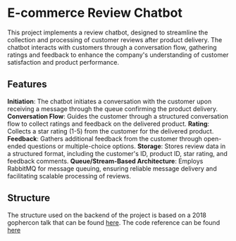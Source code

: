 # E-commerce Review Chatbot
This project implements a review chatbot, designed to streamline the collection and processing of customer reviews after product delivery. The chatbot interacts with customers through a conversation flow, gathering ratings and feedback to enhance the company's understanding of customer satisfaction and product performance.

## Features
**Initiation**: The chatbot initiates a conversation with the customer upon receiving a message through the queue confirming the product delivery.
**Conversation Flow**: Guides the customer through a structured conversation flow to collect ratings and feedback on the delivered product.
**Rating**: Collects a star rating (1-5) from the customer for the delivered product.
**Feedback**: Gathers additional feedback from the customer through open-ended questions or multiple-choice options.
**Storage**: Stores review data in a structured format, including the customer's ID, product ID, star rating, and feedback comments.
**Queue/Stream-Based Architecture**: Employs RabbitMQ for message queuing, ensuring reliable message delivery and facilitating scalable processing of reviews.

## Structure
The structure used on the backend of the project is based on a 2018 gophercon talk that can be found [here](https://www.youtube.com/watch?v=oL6JBUk6tj0&t=245s).
The code reference can be found [here](https://github.com/katzien/go-structure-examples/tree/master)

